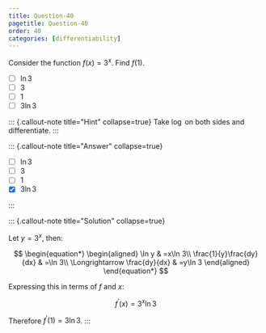 ```yaml
---
title: Question-40
pagetitle: Question-40
order: 40
categories: [differentiability]
---
```


Consider the function $\displaystyle f( x) =3^{x}$. Find $\displaystyle f( 1)$.

- [ ] $\ln 3$
- [ ] $3$
- [ ] $1$
- [ ] $3 \ln 3$

::: {.callout-note title="Hint" collapse=true}
Take $\log$ on both sides and differentiate.
:::

::: {.callout-note title="Answer" collapse=true}

- [ ] $\ln 3$
- [ ] $3$
- [ ] $1$
- [x] $3 \ln 3$

:::

::: {.callout-note title="Solution" collapse=true}

Let $\displaystyle y=3^{x}$, then:

$$
\begin{equation*}
\begin{aligned}
\ln y & =x\ln 3\\
\frac{1}{y}\frac{dy}{dx} & =\ln 3\\
\Longrightarrow \frac{dy}{dx} & =y\ln 3
\end{aligned}
\end{equation*}
$$

Expressing this in terms of $\displaystyle f$ and $\displaystyle x$:

$$
\begin{equation*}
f^{\prime }( x) =3^{x}\ln 3
\end{equation*}
$$

Therefore $\displaystyle f^{\prime }( 1) =3\ln 3$.
:::
